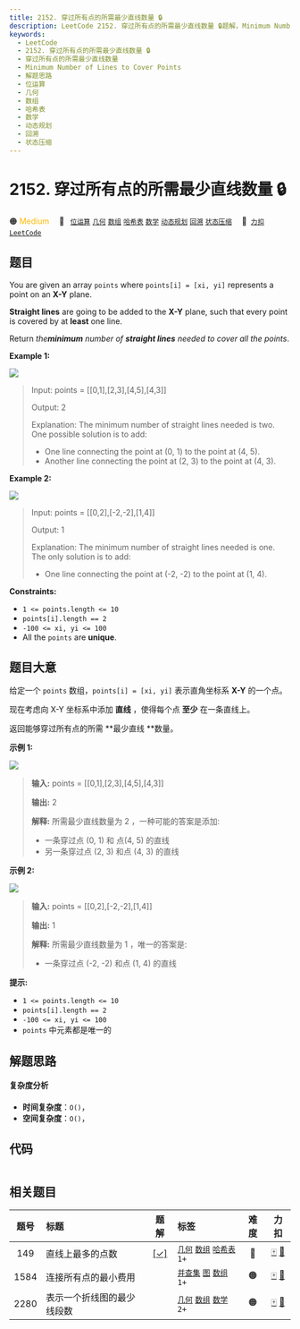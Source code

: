 ```yaml
---
title: 2152. 穿过所有点的所需最少直线数量 🔒
description: LeetCode 2152. 穿过所有点的所需最少直线数量 🔒题解，Minimum Number of Lines to Cover Points，包含解题思路、复杂度分析以及完整的 JavaScript 代码实现。
keywords:
  - LeetCode
  - 2152. 穿过所有点的所需最少直线数量 🔒
  - 穿过所有点的所需最少直线数量
  - Minimum Number of Lines to Cover Points
  - 解题思路
  - 位运算
  - 几何
  - 数组
  - 哈希表
  - 数学
  - 动态规划
  - 回溯
  - 状态压缩
---
```


# 2152. 穿过所有点的所需最少直线数量 🔒

🟠 <font color=#ffb800>Medium</font>&emsp; 🔖&ensp; [`位运算`](/tag/bit-manipulation.md) [`几何`](/tag/geometry.md) [`数组`](/tag/array.md) [`哈希表`](/tag/hash-table.md) [`数学`](/tag/math.md) [`动态规划`](/tag/dynamic-programming.md) [`回溯`](/tag/backtracking.md) [`状态压缩`](/tag/bitmask.md)&emsp; 🔗&ensp;[`力扣`](https://leetcode.cn/problems/minimum-number-of-lines-to-cover-points) [`LeetCode`](https://leetcode.com/problems/minimum-number-of-lines-to-cover-points)

## 题目

You are given an array `points` where `points[i] = [xi, yi]` represents a
point on an **X-Y** plane.

**Straight lines** are going to be added to the **X-Y** plane, such that every
point is covered by at **least** one line.

Return _the**minimum** number of **straight lines** needed to cover all the
points_.



**Example 1:**

![](https://fastly.jsdelivr.net/gh/doocs/leetcode@main/solution/2100-2199/2152.Minimum%20Number%20of%20Lines%20to%20Cover%20Points/images/image-20220123200023-1.png)

> Input: points = [[0,1],[2,3],[4,5],[4,3]]
> 
> Output: 2
> 
> Explanation: The minimum number of straight lines needed is two. One possible solution is to add:
> - One line connecting the point at (0, 1) to the point at (4, 5).
> - Another line connecting the point at (2, 3) to the point at (4, 3).

**Example 2:**

![](https://fastly.jsdelivr.net/gh/doocs/leetcode@main/solution/2100-2199/2152.Minimum%20Number%20of%20Lines%20to%20Cover%20Points/images/image-20220123200057-3.png)

> Input: points = [[0,2],[-2,-2],[1,4]]
> 
> Output: 1
> 
> Explanation: The minimum number of straight lines needed is one. The only solution is to add:
> - One line connecting the point at (-2, -2) to the point at (1, 4).

**Constraints:**

  * `1 <= points.length <= 10`
  * `points[i].length == 2`
  * `-100 <= xi, yi <= 100`
  * All the `points` are **unique**.


## 题目大意

给定一个 `points` 数组，`points[i] = [xi, yi]` 表示直角坐标系 **X-Y** 的一个点。

现在考虑向 X-Y 坐标系中添加 **直线** ，使得每个点 **至少** 在一条直线上。

返回能够穿过所有点的所需 **最少直线  **数量。



**示例 1:**

![](https://fastly.jsdelivr.net/gh/doocs/leetcode@main/solution/2100-2199/2152.Minimum%20Number%20of%20Lines%20to%20Cover%20Points/images/image-20220123200023-1.png)

> 
> 
> 
> 
> 
> **输入:** points = [[0,1],[2,3],[4,5],[4,3]]
> 
> **输出:** 2
> 
> **解释:** 所需最少直线数量为 2 ，一种可能的答案是添加:
> - 一条穿过点 (0, 1) 和 点(4, 5) 的直线
> - 另一条穿过点 (2, 3) 和点 (4, 3) 的直线
> 
> 

**示例 2:**

![](https://fastly.jsdelivr.net/gh/doocs/leetcode@main/solution/2100-2199/2152.Minimum%20Number%20of%20Lines%20to%20Cover%20Points/images/image-20220123200057-3.png)

> 
> 
> 
> 
> 
> **输入:** points = [[0,2],[-2,-2],[1,4]]
> 
> **输出:** 1
> 
> **解释:** 所需最少直线数量为 1 ，唯一的答案是:
> - 一条穿过点 (-2, -2) 和点 (1, 4) 的直线
> 
> 



**提示:**

  * `1 <= points.length <= 10`
  * `points[i].length == 2`
  * `-100 <= xi, yi <= 100`
  * `points` 中元素都是唯一的


## 解题思路

#### 复杂度分析

- **时间复杂度**：`O()`，
- **空间复杂度**：`O()`，

## 代码

```javascript

```

## 相关题目

<!-- prettier-ignore -->
| 题号 | 标题 | 题解 | 标签 | 难度 | 力扣 |
| :------: | :------ | :------: | :------ | :------: | :------: |
| 149 | 直线上最多的点数 | [[✓]](/problem/0149.md) |  [`几何`](/tag/geometry.md) [`数组`](/tag/array.md) [`哈希表`](/tag/hash-table.md) `1+` | 🔴 | [🀄️](https://leetcode.cn/problems/max-points-on-a-line) [🔗](https://leetcode.com/problems/max-points-on-a-line) |
| 1584 | 连接所有点的最小费用 |  |  [`并查集`](/tag/union-find.md) [`图`](/tag/graph.md) [`数组`](/tag/array.md) `1+` | 🟠 | [🀄️](https://leetcode.cn/problems/min-cost-to-connect-all-points) [🔗](https://leetcode.com/problems/min-cost-to-connect-all-points) |
| 2280 | 表示一个折线图的最少线段数 |  |  [`几何`](/tag/geometry.md) [`数组`](/tag/array.md) [`数学`](/tag/math.md) `2+` | 🟠 | [🀄️](https://leetcode.cn/problems/minimum-lines-to-represent-a-line-chart) [🔗](https://leetcode.com/problems/minimum-lines-to-represent-a-line-chart) |